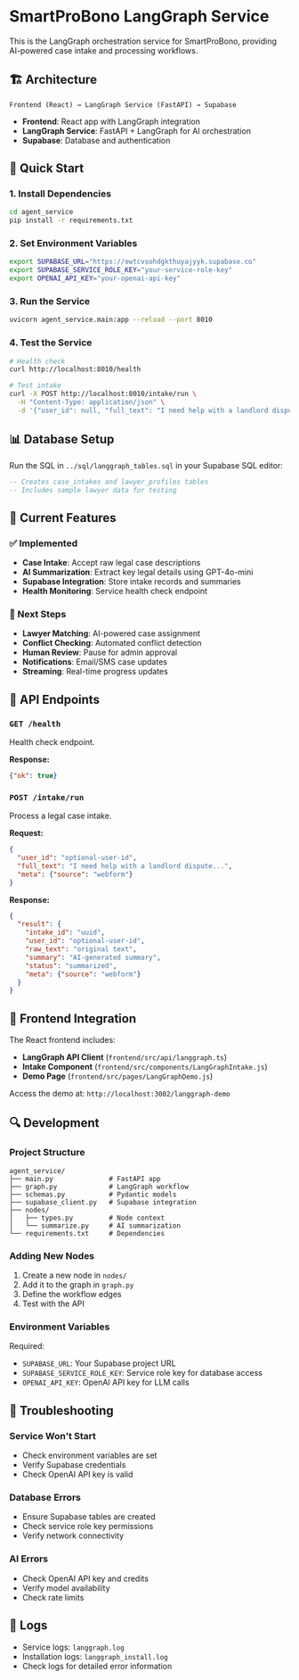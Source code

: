 # SmartProBono LangGraph Service

This is the LangGraph orchestration service for SmartProBono, providing AI-powered case intake and processing workflows.

## 🏗️ Architecture

```
Frontend (React) → LangGraph Service (FastAPI) → Supabase
```

- **Frontend**: React app with LangGraph integration
- **LangGraph Service**: FastAPI + LangGraph for AI orchestration
- **Supabase**: Database and authentication

## 🚀 Quick Start

### 1. Install Dependencies

```bash
cd agent_service
pip install -r requirements.txt
```

### 2. Set Environment Variables

```bash
export SUPABASE_URL="https://ewtcvsohdgkthuyajyyk.supabase.co"
export SUPABASE_SERVICE_ROLE_KEY="your-service-role-key"
export OPENAI_API_KEY="your-openai-api-key"
```

### 3. Run the Service

```bash
uvicorn agent_service.main:app --reload --port 8010
```

### 4. Test the Service

```bash
# Health check
curl http://localhost:8010/health

# Test intake
curl -X POST http://localhost:8010/intake/run \
  -H "Content-Type: application/json" \
  -d '{"user_id": null, "full_text": "I need help with a landlord dispute", "meta": {}}'
```

## 📊 Database Setup

Run the SQL in `../sql/langgraph_tables.sql` in your Supabase SQL editor:

```sql
-- Creates case_intakes and lawyer_profiles tables
-- Includes sample lawyer data for testing
```

## 🧩 Current Features

### ✅ Implemented
- **Case Intake**: Accept raw legal case descriptions
- **AI Summarization**: Extract key legal details using GPT-4o-mini
- **Supabase Integration**: Store intake records and summaries
- **Health Monitoring**: Service health check endpoint

### 🚧 Next Steps
- **Lawyer Matching**: AI-powered case assignment
- **Conflict Checking**: Automated conflict detection
- **Human Review**: Pause for admin approval
- **Notifications**: Email/SMS case updates
- **Streaming**: Real-time progress updates

## 🔧 API Endpoints

### `GET /health`
Health check endpoint.

**Response:**
```json
{"ok": true}
```

### `POST /intake/run`
Process a legal case intake.

**Request:**
```json
{
  "user_id": "optional-user-id",
  "full_text": "I need help with a landlord dispute...",
  "meta": {"source": "webform"}
}
```

**Response:**
```json
{
  "result": {
    "intake_id": "uuid",
    "user_id": "optional-user-id",
    "raw_text": "original text",
    "summary": "AI-generated summary",
    "status": "summarized",
    "meta": {"source": "webform"}
  }
}
```

## 🎯 Frontend Integration

The React frontend includes:

- **LangGraph API Client** (`frontend/src/api/langgraph.ts`)
- **Intake Component** (`frontend/src/components/LangGraphIntake.js`)
- **Demo Page** (`frontend/src/pages/LangGraphDemo.js`)

Access the demo at: `http://localhost:3002/langgraph-demo`

## 🔍 Development

### Project Structure
```
agent_service/
├── main.py              # FastAPI app
├── graph.py             # LangGraph workflow
├── schemas.py           # Pydantic models
├── supabase_client.py   # Supabase integration
├── nodes/
│   ├── types.py         # Node context
│   └── summarize.py     # AI summarization
└── requirements.txt     # Dependencies
```

### Adding New Nodes

1. Create a new node in `nodes/`
2. Add it to the graph in `graph.py`
3. Define the workflow edges
4. Test with the API

### Environment Variables

Required:
- `SUPABASE_URL`: Your Supabase project URL
- `SUPABASE_SERVICE_ROLE_KEY`: Service role key for database access
- `OPENAI_API_KEY`: OpenAI API key for LLM calls

## 🐛 Troubleshooting

### Service Won't Start
- Check environment variables are set
- Verify Supabase credentials
- Check OpenAI API key is valid

### Database Errors
- Ensure Supabase tables are created
- Check service role key permissions
- Verify network connectivity

### AI Errors
- Check OpenAI API key and credits
- Verify model availability
- Check rate limits

## 📝 Logs

- Service logs: `langgraph.log`
- Installation logs: `langgraph_install.log`
- Check logs for detailed error information
